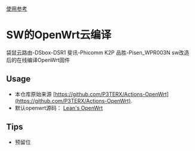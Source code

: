  [使用参考](https://p3terx.com/archives/build-openwrt-with-github-actions.html)

# SW的OpenWrt云编译
袋鼠云路由-DSbox-DSR1
斐讯-Phicomm K2P
品胜-Pisen_WPR003N
sw改造后的在线编译OpenWrt固件

## Usage

- 本仓库原始来源 [https://github.com/P3TERX/Actions-OpenWrt](https://github.com/P3TERX/Actions-OpenWrt).
- 默认openwrt源码： [Lean's OpenWrt](https://github.com/coolsnowwolf/lede) 

## Tips

- 预留位